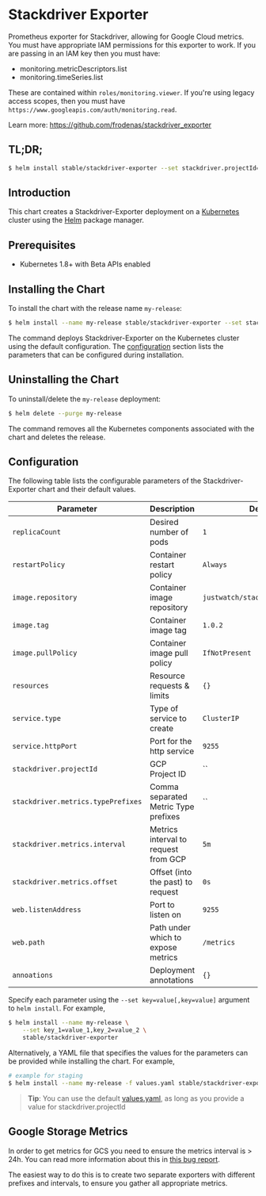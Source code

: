 # Stackdriver Exporter

Prometheus exporter for Stackdriver, allowing for Google Cloud metrics.  You
must have appropriate IAM permissions for this exporter to work.  If you
are passing in an IAM key then you must have:

* monitoring.metricDescriptors.list
* monitoring.timeSeries.list

These are contained within `roles/monitoring.viewer`.  If you're using legacy
access scopes, then you must have
`https://www.googleapis.com/auth/monitoring.read`.

Learn more: https://github.com/frodenas/stackdriver_exporter

## TL;DR;

```bash
$ helm install stable/stackdriver-exporter --set stackdriver.projectId=google-project-name
```

## Introduction

This chart creates a Stackdriver-Exporter deployment on a
[Kubernetes](http://kubernetes.io) cluster using the [Helm](https://helm.sh)
package manager.

## Prerequisites

- Kubernetes 1.8+ with Beta APIs enabled

## Installing the Chart

To install the chart with the release name `my-release`:

```bash
$ helm install --name my-release stable/stackdriver-exporter --set stackdriver.projectId=google-project-name
```

The command deploys Stackdriver-Exporter on the Kubernetes cluster using the
default configuration. The [configuration](#configuration) section lists the
parameters that can be configured during installation.

## Uninstalling the Chart

To uninstall/delete the `my-release` deployment:

```bash
$ helm delete --purge my-release
```
The command removes all the Kubernetes components associated with the chart and
deletes the release.

## Configuration

The following table lists the configurable parameters of the
Stackdriver-Exporter chart and their default values.

Parameter                           | Description                          | Default
----------------------------------- | ------------------------------------ | --------------------------------
`replicaCount`                      | Desired number of pods               | `1`
`restartPolicy`                     | Container restart policy             | `Always`
`image.repository`                  | Container image repository           | `justwatch/stackdriver_exporter`
`image.tag`                         | Container image tag                  | `1.0.2`
`image.pullPolicy`                  | Container image pull policy          | `IfNotPresent`
`resources`                         | Resource requests & limits           | `{}`
`service.type`                      | Type of service to create            | `ClusterIP`
`service.httpPort`                  | Port for the http service            | `9255`
`stackdriver.projectId`             | GCP Project ID                       | ``
`stackdriver.metrics.typePrefixes`  | Comma separated Metric Type prefixes | ``
`stackdriver.metrics.interval`      | Metrics interval to request from GCP | `5m`
`stackdriver.metrics.offset`        | Offset (into the past) to request    | `0s`
`web.listenAddress`                 | Port to listen on                    | `9255`
`web.path`                          | Path under which to expose metrics   | `/metrics`
`annoations`                        | Deployment annotations               | `{}`

Specify each parameter using the `--set key=value[,key=value]` argument to
`helm install`. For example,


```bash
$ helm install --name my-release \
    --set key_1=value_1,key_2=value_2 \
    stable/stackdriver-exporter
```

Alternatively, a YAML file that specifies the values for the parameters can be
provided while installing the chart. For example,

```bash
# example for staging
$ helm install --name my-release -f values.yaml stable/stackdriver-exporter
```

> **Tip**: You can use the default [values.yaml](values.yaml), as long as you provide a value for stackdriver.projectId

## Google Storage Metrics

In order to get metrics for GCS you need to ensure the metrics interval is >
24h.  You can read more information about this in [this bug
report](https://github.com/frodenas/stackdriver_exporter/issues/14).

The easiest way to do this is to create two separate exporters with different
prefixes and intervals, to ensure you gather all appropriate metrics.
